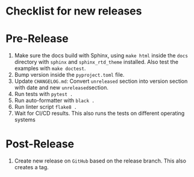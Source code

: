 Checklist for new releases
========

# Pre-Release

1. Make sure the docs build with Sphinx, using `make html` inside the
   `docs` directory with `sphinx` and `sphinx_rtd_theme` installed. Also test the examples with
   `make doctest`.
2. Bump version inside the `pyproject.toml` file.
3. Update `CHANGELOG.md`: Convert `unreleased` section into version section
   with date and new `unreleased`section.
4. Run tests with `pytest .`
5. Run auto-formatter with `black .`
6. Run linter script `flake8 .`
7. Wait for CI/CD results. This also runs the tests on different operating systems

# Post-Release

1. Create new release on `GitHub` based on the release branch. This also creates
   a tag.
